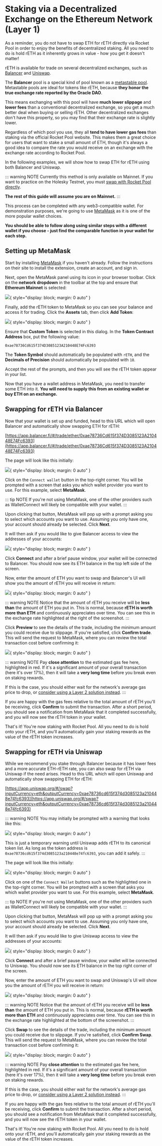# Staking via a Decentralized Exchange on the Ethereum Network (Layer 1)

As a reminder, you do not have to swap ETH for rETH directly via Rocket Pool in order to enjoy the benefits of decentralized staking.
All you need to do is hold rETH as it inherently grows in value - how you get it doesn't matter!

rETH is available for trade on several decentralized exchanges, such as [Balancer](https://docs.balancer.fi/) and [Uniswap](https://docs.uniswap.org/protocol/introduction).

The **Balancer** pool is a special kind of pool known as a [metastable pool](https://docs.balancer.fi/concepts/pools/composable-stable.html).
Metastable pools are ideal for tokens like rETH, because **they honor the true exchange rate reported by the Oracle DAO**.

This means exchanging with this pool will have **much lower slippage** and **lower fees** than a conventional decentralized exchange, so you get a much better deal when buying or selling rETH.
Other decentralized exchanges don't have this property, so you may find that their exchange rate is slightly lower.

Regardless of which pool you use, they all **tend to have lower gas fees** than staking via the official Rocket Pool website.
This makes them a great choice for users that want to stake a small amount of ETH, though it's always a good idea to compare the rate you would receive on an exchange with the exchange rate according to Rocket Pool.

In the following examples, we will show how to swap ETH for rETH using both Balancer and Uniswap.

::: warning NOTE
Currently this method is only available on Mainnet.
If you want to practice on the Holesky Testnet, you must [swap with Rocket Pool directly](./via-rp).

**The rest of this guide will assume you are on Mainnet.**
:::

This process can be completed with any web3-compatible wallet.
For demonstration purposes, we're going to use [MetaMask](https://metamask.io/) as it is one of the more popular wallet choices.

**You should be able to follow along using similar steps with a different wallet if you choose - just find the comparable function in your wallet for each step.**

## Setting up MetaMask

Start by installing [MetaMask](https://metamask.io/) if you haven't already.
Follow the instructions on their site to install the extension, create an account, and sign in.

Next, open the MetaMask panel using its icon in your browser toolbar.
Click on the **network dropdown** in the toolbar at the top and ensure that **Ethereum Mainnet** is selected:

![](./images/mm_network_main.png){ style="display: block; margin: 0 auto" }

Finally, add the rETH token to MetaMask so you can see your balance and access it for trading.
Click the **Assets** tab, then click **Add Token**:

![](./images/mm_add_token.png){ style="display: block; margin: 0 auto" }

Ensure that **Custom Token** is selected in this dialog.
In the **Token Contract Address** box, put the following value:

```
0xae78736Cd615f374D3085123A210448E74Fc6393
```

The **Token Symbol** should automatically be populated with `rETH`, and the **Decimals of Precision** should automatically be populated with `18`.

Accept the rest of the prompts, and then you will see the rETH token appear in your list.

Now that you have a wallet address in MetaMask, you need to transfer some ETH into it.
**You will need to supply this from an existing wallet or buy ETH on an exchange.**

## Swapping for rETH via Balancer

Now that your wallet is set up and funded, head to this URL which will open Balancer and automatically show swapping ETH for rETH:

[https://app.balancer.fi/#/trade/ether/0xae78736Cd615f374D3085123A210448E74Fc6393](https://app.balancer.fi/#/trade/ether/0xae78736Cd615f374D3085123A210448E74Fc6393)

The page will look like this initially:

![](./images/balancer.png){ style="display: block; margin: 0 auto" }

Click on the `Connect wallet` button in the top-right corner.
You will be prompted with a screen that asks you which wallet provider you want to use.
For this example, select **MetaMask**.

::: tip NOTE
If you're not using MetaMask, one of the other providers such as WalletConnect will likely be compatible with your wallet.
:::

Upon clicking that button, MetaMask will pop up with a prompt asking you to select which accounts you want to use.
Assuming you only have one, your account should already be selected.
Click **Next**.

It will then ask if you would like to give Balancer access to view the addresses of your accounts:

![](./images/bal_connect.png){ style="display: block; margin: 0 auto" }

Click **Connect** and after a brief pause window, your wallet will be connected to Balancer.
You should now see its ETH balance in the top left side of the screen.

Now, enter the amount of ETH you want to swap and Balancer's UI will show you the amount of rETH you will receive in return:

![](./images/bal_swap.png){ style="display: block; margin: 0 auto" }

::: warning NOTE
Notice that the amount of rETH you receive will be **less than** the amount of ETH you put in.
This is normal, because **rETH is worth more than ETH** and continuously appreciates over time.
You can see this in the exchange rate highlighted at the right of the screenshot.
:::

Click **Preview** to see the details of the trade, including the minimum amount you could receive due to slippage.
If you're satisfied, click **Confirm trade**.
This will send the request to MetaMask, where you can review the total transaction cost before confirming it:

![](./images/mm_gas.png){ style="display: block; margin: 0 auto" }

::: warning NOTE
Pay **close attention** to the estimated gas fee here, highlighted in red.
If it's a significant amount of your overall transaction (here it's over 17%), then it will take a **very long time** before you break even on staking rewards.

If this is the case, you should either wait for the network's average gas price to drop, or [consider using a Layer 2 solution instead](./via-l2).
:::

If you are happy with the gas fees relative to the total amount of rETH you'll be receiving, click **Confirm** to submit the transaction.
After a short period, you should see a notification from MetaMask that it completed successfully, and you will now see the rETH token in your wallet.

That's it! You're now staking with Rocket Pool. All you need to do is hold onto your rETH, and you'll automatically gain your staking rewards as the value of the rETH token increases.

## Swapping for rETH via Uniswap

While we recommend you stake through Balancer because it has lower fees and a more accurate ETH-rETH rate, you can also swap for rETH via Uniswap if the need arises.
Head to this URL which will open Uniswap and automatically show swapping ETH for rETH:

[https://app.uniswap.org/#/swap?inputCurrency=eth&outputCurrency=0xae78736cd615f374d3085123a210448e74fc6393](https://app.uniswap.org/#/swap?inputCurrency=eth&outputCurrency=0xae78736cd615f374d3085123a210448e74fc6393)

::: warning NOTE
You may initially be prompted with a warning that looks like this:

![](./images/unknown_token.jpg){ style="display: block; margin: 0 auto" }

This is just a temporary warning until Uniswap adds rETH to its canonical token list.
As long as the token address is `0xae78736cd615f374d3085123a210448e74fc6393`, you can add it safely.
:::

The page will look like this initially:

![](./images/uni_connect.png){ style="display: block; margin: 0 auto" }

Click on one of the `Connect Wallet` buttons such as the highlighted one in the top-right corner.
You will be prompted with a screen that asks you which wallet provider you want to use.
For this example, select **MetaMask**.

::: tip NOTE
If you're not using MetaMask, one of the other providers such as WalletConnect will likely be compatible with your wallet.
:::

Upon clicking that button, MetaMask will pop up with a prompt asking you to select which accounts you want to use.
Assuming you only have one, your account should already be selected.
Click **Next**.

It will then ask if you would like to give Uniswap access to view the addresses of your accounts:

![](./images/mm_connect.png){ style="display: block; margin: 0 auto" }

Click **Connect** and after a brief pause window, your wallet will be connected to Uniswap.
You should now see its ETH balance in the top right corner of the screen.

Now, enter the amount of ETH you want to swap and Uniswap's UI will show you the amount of rETH you will receive in return:

![](./images/uni_swap.png){ style="display: block; margin: 0 auto" }

::: warning NOTE
Notice that the amount of rETH you receive will be **less than** the amount of ETH you put in.
This is normal, because **rETH is worth more than ETH** and continuously appreciates over time.
You can see this in the exchange rate highlighted at the bottom of the screenshot.
:::

Click **Swap** to see the details of the trade, including the minimum amount you could receive due to slippage.
If you're satisfied, click **Confirm Swap**.
This will send the request to MetaMask, where you can review the total transaction cost before confirming it:

![](./images/mm_gas.png){ style="display: block; margin: 0 auto" }

::: warning NOTE
Pay **close attention** to the estimated gas fee here, highlighted in red.
If it's a significant amount of your overall transaction (here it's over 17%), then it will take a **very long time** before you break even on staking rewards.

If this is the case, you should either wait for the network's average gas price to drop, or [consider using a Layer 2 solution instead](./via-l2).
:::

If you are happy with the gas fees relative to the total amount of rETH you'll be receiving, click **Confirm** to submit the transaction.
After a short period, you should see a notification from MetaMask that it completed successfully, and you will now see the rETH token in your wallet.

That's it! You're now staking with Rocket Pool. All you need to do is hold onto your rETH, and you'll automatically gain your staking rewards as the value of the rETH token increases.
